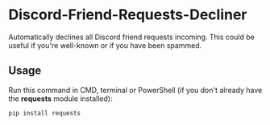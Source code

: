 # Discord-Friend-Requests-Decliner
Automatically declines all Discord friend requests incoming.
This could be useful if you're well-known or if you have been spammed.

## Usage
Run this command in CMD, terminal or PowerShell (if you don't already have the **requests** module installed):
```
pip install requests
```
